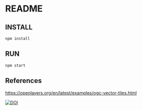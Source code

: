# README

## INSTALL

```
npm install
```

## RUN

```
npm start
```

## References

https://openlayers.org/en/latest/examples/ogc-vector-tiles.html

[![DOI](https://zenodo.org/badge/488918407.svg)](https://zenodo.org/badge/latestdoi/488918407)

